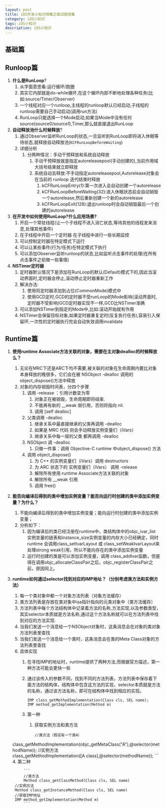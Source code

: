 ```yaml
---
layout: post
title: iOS开发小知识锦集之面试题收集
category: iOS小知识
tags: iOS小知识
description: iOS小知识
---
```


## 基础篇


## Runloop篇
1. **什么是RunLoop**?
    1. 从字面意思看:运行循环/跑圈
    2. 其实它内部就是do-while循环,在这个循环内部不断地处理各种任务(比如:source/Timer/Observer)
    3. 一个线程对应一个runloop,主线程的runloop默认已经启动,子线程的runloop需要自己手动启动(调用run方法)
    4. RunLoop只能选择一个Mode启动,如果当Mode中没有任何source(source0/source1),Timer,那么就直接退出RunLoop
2. **自动释放池什么时候释放**?
    1. 通过Observer监听RunLoop的状态,一旦监听到RunLoop即将进入休眠等待状态,就释放自动释放池(`KCFRunLoopBeforeWaiting`)
    2. 详细分析
        1. 分两种情况：手动干预释放和系统自动释放
            1. 手动干预释放就是指定autoreleasepool(手动创建的),当前作用域大括号结束就立即释放
            2. 系统自动去释放:不手动指定autoreleasepool,Autorelease对象会在当前的 runloop 迭代结束时释放
                1. kCFRunLoopEntry(1):第一次进入会自动创建一个autorelease
                2. kCFRunLoopBeforeWaiting(32):进入休眠状态前会自动销毁一个autorelease,然后重新创建一个新的autorelease
                3. kCFRunLoopExit(128):退出runloop时会自动销毁最后一个创建的autorelease
3. **在开发中如何使用RunLoop?什么应用场景?**
    1. 开启一个常驻线程(让一个子线程不进入消亡状态,等待其他的线程发来消息,处理其他事件) 
    2. 在子线程中开启一个定时器 在子线程中进行一些长期监控
    3. 可以控制定时器在特定模式下运行
    4. 可以让某些事件(行为/任务)在特定模式下执行
    5. 可以添加Observer监听runloop的状态,比如监听点击事件的处理(在所有点击事件之前做一些事情)     
4. **NSTimer定时器**
    1. 定时器默认情况下是添加在RunLoop的默认(Default)模式下的,因此当滚动界面时,定时器会停止,滚动停止定时器重新工作
    2. 解决办法:
        1. 使用将定时器添加到占位(CommonMode)模式中
        2. 使用GCD定时,GCD的定时器不受runLoop的Mode影响(滚动界面时,定时器不受影响)GCD定时器实现不一样,GCD比NSTimer准确
    3. 可以添加NSTimer到指定的Mode中,比如:滚动开始就有作用
    4. NSTimer会保留目标对象,如果定时器重复定时(反复执行任务),容易引入保留环,一次性的定时器执行完会自动失效调用invalidate
    
## Runtime篇
1. **使用runtime Associate方法关联的对象，需要在主对象dealloc的时候释放么？**
    1. 无论在MRC下还是ARC下均不需要,被关联的对象在生命周期内要比对象本身释放的晚很多，它们会在被 NSObject -dealloc 调用的object_dispose()方法中释放
    2. 对象的内存销毁时间表，分四个步骤
        1. 调用 -release ：引用计数变为零
            1. 对象正在被销毁，生命周期即将结束. 
            2. 不能再有新的 __weak 弱引用，否则将指向 nil.
            3. 调用 [self dealloc]
        2. 父类调用 -dealloc 
            1. 继承关系中最直接继承的父类再调用 -dealloc 
            2. 如果是 MRC 代码 则会手动释放实例变量们（iVars）
            3. 继承关系中每一层的父类 都再调用 -dealloc
        3. NSObject 调 -dealloc 
            1. 只做一件事：调用 Objective-C runtime 中object_dispose() 方法
        4. 调用 object_dispose()
            1. 为 C++ 的实例变量们（iVars）调用 destructors
            2. 为 ARC 状态下的 实例变量们（iVars） 调用 -release 
            3. 解除所有使用 runtime Associate方法关联的对象 
            4. 解除所有 __weak 引用 
            5. 调用 free()
2. **能否向编译后得到的类中增加实例变量？能否向运行时创建的类中添加实例变量？为什么？**
    1. 不能向编译后得到的类中增加实例变量；能向运行时创建的类中添加实例变量；
    2. 分析如下：
        1. 因为编译后的类已经注册在runtime中，类结构体中的objc_ivar_list 实例变量的链表和instance_size实例变量的内存大小已经确定，同时runtime 会调用class_setIvarLayout 或 class_setWeakIvarLayout来处理strong weak引用，所以不能向存在的类中添加实例变量
        2. 运行时创建的类是可以添加实例变量，调用 class_addIvar函数，但是得在调用objc_allocateClassPair之后，objc_registerClassPair之前，原因同上。
3. **runtime如何通过selector找到对应的IMP地址？（分别考虑类方法和实例方法）**
    1. 每一个类对象中都一个对象方法列表（对象方法缓存）
    2. 类方法列表是存放在类对象中isa指针指向的元类对象中（类方法缓存）
    3. 方法列表中每个方法结构体中记录着方法的名称,方法实现,以及参数类型，其实selector本质就是方法名称,通过这个方法名称就可以在方法列表中找到对应的方法实现.
    4. 当我们发送一个消息给一个NSObject对象时，这条消息会在对象的类对象方法列表里查找
    5. 当我们发送一个消息给一个类时，这条消息会在类的Meta Class对象的方法列表里查找
    6. 具体实现
        1. 在寻找IMP的地址时，runtime提供了两种方法,而根据官方描述，第一种方法可能会更快一些 
        2. 通过该传入的参数不同，找到不同的方法列表，方法列表中保存着下面方法的结构体，结构体中包含这方法的实现，selector本质就是方法的名称，通过该方法名称，即可在结构体中找到相应的实现。 
          
            ```
            IMP class_getMethodImplementation(Class cls, SEL name);
            IMP method_getImplementation(Method m)
            ```
        3. 第一种
            1. 获取实例方法和类方法
                
                ```
                //类方法（假设有一个类A）
      class_getMethodImplementation(objc_getMetaClass("A"),@selector(methodName));
                //实例方法
                class_getMethodImplementation([A class],@selector(methodName));
                ```
        4. 第二种
            
            ```
            //类方法
            Method class_getClassMethod(Class cls, SEL name)
        //实例方法
        Method class_getInstanceMethod(Class cls, SEL name)
        //获取IMP地址
        IMP method_getImplementation(Method m)
            ```


